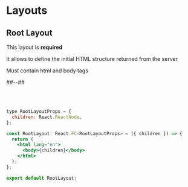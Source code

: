 <!-- .slide: class="two-column with-code " -->

# Layouts

## Root Layout

This layout is **required**

It allows to define the initial HTML structure returned from the server

Must contain html and body tags

##--##

<br/> <br/>

```jsx
type RootLayoutProps = {
  children: React.ReactNode,
};

const RootLayout: React.FC<RootLayoutProps> = ({ children }) => {
  return (
    <html lang="en">
      <body>{children}</body>
    </html>
  );
};

export default RootLayout;
```
